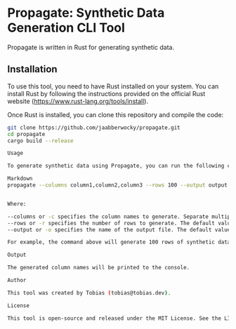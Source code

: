 # Propagate: Synthetic Data Generation CLI Tool

Propagate is written in Rust for generating synthetic data. 

## Installation

To use this tool, you need to have Rust installed on your system. You can install Rust by following the instructions provided on the official Rust website (https://www.rust-lang.org/tools/install).

Once Rust is installed, you can clone this repository and compile the code:

```bash
git clone https://github.com/jaabberwocky/propagate.git
cd propagate
cargo build --release

Usage

To generate synthetic data using Propagate, you can run the following command:

Markdown
propagate --columns column1,column2,column3 --rows 100 --output output.csv


Where:

--columns or -c specifies the column names to generate. Separate multiple column names with commas.
--rows or -r specifies the number of rows to generate. The default value is 50.
--output or -o specifies the name of the output file. The default value is "data.csv".

For example, the command above will generate 100 rows of synthetic data with the column names "column1", "column2", and "column3". The generated data will be saved to the "output.csv" file.

Output

The generated column names will be printed to the console.

Author

This tool was created by Tobias (tobias@tobias.dev).

License

This tool is open-source and released under the MIT License. See the LICENSE file for more information.

```